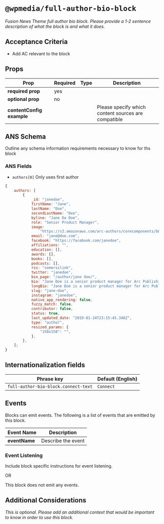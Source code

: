 # `@wpmedia/full-author-bio-block`

_Fusion News Theme full author bio block. Please provide a 1-2 sentence description of what the block is and what it does._

## Acceptance Criteria

- Add AC relevant to the block

## Props

| **Prop**                  | **Required** | **Type** | **Description**                                     |
| ------------------------- | ------------ | -------- | --------------------------------------------------- |
| **required prop**         | yes          |          |                                                     |
| **optional prop**         | no           |          |                                                     |
| **contentConfig example** |              |          | Please specify which content sources are compatible |

## ANS Schema

Outline any schema information requirements necessary to know for ths block

### ANS Fields

- `authors[0]` Only uses first author

```js
{
	authors: [
		{
			_id: "janedoe",
			firstName: "Jane",
			lastName: "Doe",
			secondLastName: "Deo",
			byline: "Jane Da Doe",
			role: "Senior Product Manager",
			image:
				"https://s3.amazonaws.com/arc-authors/corecomponents/b80bd029-16d8-4a28-a874-78fc07ebc14a.jpg",
			email: "jane@doe.com",
			facebook: "https://facebook.com/janedoe",
			affiliations: "",
			education: [],
			awards: [],
			books: [],
			podcasts: [],
			rss: "somersslink",
			twitter: "janedoe",
			bio_page: "/author/jane doe/",
			bio: "Jane Doe is a senior product manager for Arc Publishing. This is a short bio. ",
			longBio: "Jane Doe is a senior product manager for Arc Publishing. \nShe works on Arc Themes",
			slug: "jane-doe",
			instagram: "janedoe",
			native_app_rendering: false,
			fuzzy_match: false,
			contributor: false,
			status: true,
			last_updated_date: "2019-01-24T23:15:45.348Z",
			type: "author",
			resized_params: {
				"158x158": "",
			},
		},
	];
}
```

## Internationalization fields

| Phrase key                           | Default (English) |
| ------------------------------------ | ----------------- |
| `full-author-bio-block.connect-text` | `Connect`         |

## Events

Blocks can emit events. The following is a list of events that are emitted by this block.

| **Event Name** | **Description**    |
| -------------- | ------------------ |
| **eventName**  | Describe the event |

### Event Listening

Include block specific instructions for event listening.

OR

This block does not emit any events.

## Additional Considerations

_This is optional. Please add an additional context that would be important to know in order to use this block._
